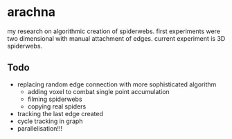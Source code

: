 # arachna
my research on algorithmic creation of spiderwebs. first experiments were two dimensional with manual attachment of edges. current experiment is 3D spiderwebs.

## Todo
* replacing random edge connection with more sophisticated algorithm
  * adding voxel to combat single point accumulation
  * filming spiderwebs
  * copying real spiders
* tracking the last edge created
* cycle tracking in graph
* parallelisation!!!
